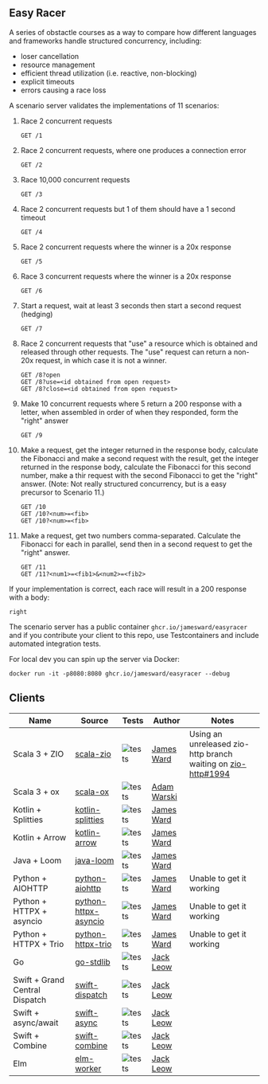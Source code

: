 Easy Racer
----------

A series of obstactle courses as a way to compare how different languages and frameworks handle structured concurrency, including:
 - loser cancellation
 - resource management
 - efficient thread utilization (i.e. reactive, non-blocking)
 - explicit timeouts
 - errors causing a race loss

A scenario server validates the implementations of 11 scenarios:

1. Race 2 concurrent requests
    ```
    GET /1
    ```

2. Race 2 concurrent requests, where one produces a connection error
    ```
    GET /2
    ```

3. Race 10,000 concurrent requests
    ```
    GET /3
    ```

4. Race 2 concurrent requests but 1 of them should have a 1 second timeout
    ```
    GET /4
    ```

5. Race 2 concurrent requests where the winner is a 20x response
    ```
    GET /5
    ```

6. Race 3 concurrent requests where the winner is a 20x response
    ```
    GET /6
    ```

7. Start a request, wait at least 3 seconds then start a second request (hedging)
    ```
    GET /7
    ```

8. Race 2 concurrent requests that "use" a resource which is obtained and released through other requests. The "use" request can return a non-20x request, in which case it is not a winner.
    ```
    GET /8?open
    GET /8?use=<id obtained from open request>
    GET /8?close=<id obtained from open request>
    ```

9. Make 10 concurrent requests where 5 return a 200 response with a letter, when assembled in order of when they responded, form the "right" answer
    ```
    GET /9
    ```

10. Make a request, get the integer returned in the response body, calculate the Fibonacci and make a second request with the result, get the integer returned in the response body, calculate the Fibonacci for this second number, make a thir request with the second Fibonacci to get the "right" answer. (Note: Not really structured concurrency, but is a easy precursor to Scenario 11.)
    ```
    GET /10
    GET /10?<num>=<fib>
    GET /10?<num>=<fib>
    ```

11. Make a request, get two numbers comma-separated.  Calculate the Fibonacci for each in parallel, send then in a second request to get the "right" answer.
    ```
    GET /11
    GET /11?<num1>=<fib1>&<num2>=<fib2>
    ```

If your implementation is correct, each race will result in a 200 response with a body:
```
right
```


The scenario server has a public container `ghcr.io/jamesward/easyracer` and if you contribute your client to this repo, use Testcontainers and include automated integration tests.

For local dev you can spin up the server via Docker:
```
docker run -it -p8080:8080 ghcr.io/jamesward/easyracer --debug
```

## Clients
| Name | Source | Tests | Author | Notes |
| ---- | ------ | ----- | ------ | ----- |
| Scala 3 + ZIO | [scala-zio](scala-zio) | ![tests](https://github.com/jamesward/easyracer/actions/workflows/scala-zio.yaml/badge.svg) | [James Ward](https://github.com/jamesward) | Using an unreleased zio-http branch waiting on [zio-http#1994](https://github.com/zio/zio-http/pull/1994) |
| Scala 3 + ox | [scala-ox](scala-ox) | ![tests](https://github.com/jamesward/easyracer/actions/workflows/scala-ox.yaml/badge.svg) | [Adam Warski](https://github.com/adamw) | |
| Kotlin + Splitties | [kotlin-splitties](kotlin-splitties) | ![tests](https://github.com/jamesward/easyracer/actions/workflows/kotlin-splitties.yaml/badge.svg) | [James Ward](https://github.com/jamesward) | |
| Kotlin + Arrow | [kotlin-arrow](kotlin-arrow) | ![tests](https://github.com/jamesward/easyracer/actions/workflows/kotlin-arrow.yaml/badge.svg) | [James Ward](https://github.com/jamesward) | |
| Java + Loom | [java-loom](java-loom) | ![tests](https://github.com/jamesward/easyracer/actions/workflows/java-loom.yaml/badge.svg) | [James Ward](https://github.com/jamesward) | |
| Python + AIOHTTP | [python-aiohttp](python-aiohttp) | ![tests](https://github.com/jamesward/easyracer/actions/workflows/python-aiohttp.yaml/badge.svg) | [James Ward](https://github.com/jamesward) | Unable to get it working |
| Python + HTTPX + asyncio | [python-httpx-asyncio](python-httpx-asyncio) | ![tests](https://github.com/jamesward/easyracer/actions/workflows/python-httpx-asyncio.yaml/badge.svg) | [James Ward](https://github.com/jamesward) | Unable to get it working |
| Python + HTTPX + Trio | [python-httpx-trio](python-httpx-trio) | ![tests](https://github.com/jamesward/easyracer/actions/workflows/python-httpx-trio.yaml/badge.svg) | [James Ward](https://github.com/jamesward) | Unable to get it working |
| Go | [go-stdlib](go-stdlib) | ![tests](https://github.com/jamesward/easyracer/actions/workflows/go-stdlib.yaml/badge.svg) | [Jack Leow](https://github.com/jackgene) | |
| Swift + Grand Central Dispatch | [swift-dispatch](swift-dispatch) | ![tests](https://github.com/jamesward/easyracer/actions/workflows/swift-dispatch.yaml/badge.svg) | [Jack Leow](https://github.com/jackgene) | |
| Swift + async/await | [swift-async](swift-async) | ![tests](https://github.com/jamesward/easyracer/actions/workflows/swift-async.yaml/badge.svg) | [Jack Leow](https://github.com/jackgene) | |
| Swift + Combine | [swift-combine](swift-combine) | ![tests](https://github.com/jamesward/easyracer/actions/workflows/swift-combine.yaml/badge.svg) | [Jack Leow](https://github.com/jackgene) | |
| Elm | [elm-worker](elm-worker) | ![tests](https://github.com/jamesward/easyracer/actions/workflows/elm-worker.yaml/badge.svg) | [Jack Leow](https://github.com/jackgene) | |
